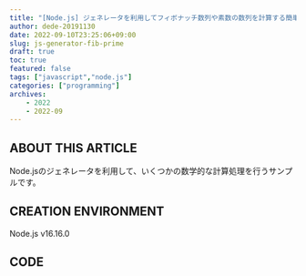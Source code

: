 ```yaml
---
title: "[Node.js] ジェネレータを利用してフィボナッチ数列や素数の数列を計算する簡単なサンプル"
author: dede-20191130
date: 2022-09-10T23:25:06+09:00
slug: js-generator-fib-prime
draft: true
toc: true
featured: false
tags: ["javascript","node.js"]
categories: ["programming"]
archives:
    - 2022
    - 2022-09
---
```


## ABOUT THIS ARTICLE

Node.jsのジェネレータを利用して、いくつかの数学的な計算処理を行うサンプルです。

## CREATION ENVIRONMENT

Node.js v16.16.0

## CODE

<script src="https://gist.github.com/dede-20191130/ab2509a4e17bbd1eac14ef0f1516b957.js"></script>
<script src="https://gist.github.com/dede-20191130/dbd2a536d46fcfc9c25957798458f248.js"></script>